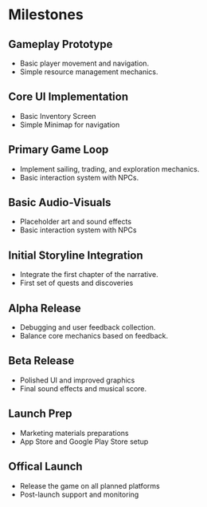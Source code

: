 # Milestones

## Gameplay Prototype
- Basic player movement and navigation.
- Simple resource management mechanics.

## Core UI Implementation
- Basic Inventory Screen
- Simple Minimap for navigation

## Primary Game Loop
- Implement sailing, trading, and exploration mechanics.
- Basic interaction system with NPCs.

## Basic Audio-Visuals
- Placeholder art and sound effects
- Basic interaction system with NPCs

## Initial Storyline Integration
- Integrate the first chapter of the narrative.
- First set of quests and discoveries

## Alpha Release
- Debugging and user feedback collection.
- Balance core mechanics based on feedback.

## Beta Release
- Polished UI and improved graphics
- Final sound effects and musical score.

## Launch Prep
- Marketing materials preparations
- App Store and Google Play Store setup

## Offical Launch
- Release the game on all planned platforms
- Post-launch support and monitoring
